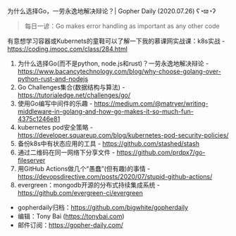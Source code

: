 为什么选择Go，一劳永逸地解决辩论？| Gopher Daily (2020.07.26) ʕ◔ϖ◔ʔ

>每日一谚：Go makes error handling as important as any other code

有意想学习容器或Kubernets的童鞋可以了解一下我的慕课网实战课：k8s实战 - https://coding.imooc.com/class/284.html

1. 为什么选择Go(而不是python, node.js和rust)？一劳永逸地解决辩论 - https://www.bacancytechnology.com/blog/why-choose-golang-over-python-rust-and-nodejs
2. Go Challenges集合(数据结构与算法) - https://tutorialedge.net/challenges/go/
3. 使用Go编写中间件的乐趣 - https://medium.com/@matryer/writing-middleware-in-golang-and-how-go-makes-it-so-much-fun-4375c1246e81
4. kubernetes pod安全策略 - https://developer.squareup.com/blog/kubernetes-pod-security-policies/
5. 备份k8s中有状态应用的工具 - https://github.com/stashed/stash
6. 通过二维码在同一网络下分享文件 - https://github.com/prdpx7/go-fileserver
7. 用GitHub Actions做几个“愚蠢”(但有趣)的事情 - https://devopsdirective.com/posts/2020/07/stupid-github-actions/
8. evergreen：mongodb开源的分布式持续集成系统 - https://github.com/evergreen-ci/evergreen

* gopherdaily归档：https://github.com/bigwhite/gopherdaily
* 编辑：Tony Bai (https://tonybai.com)
* 邮件订阅：https://gopher-daily.com/



